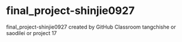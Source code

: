 # final_project-shinjie0927
final_project-shinjie0927 created by GitHub Classroom
tangchishe or saodilei or project 17
